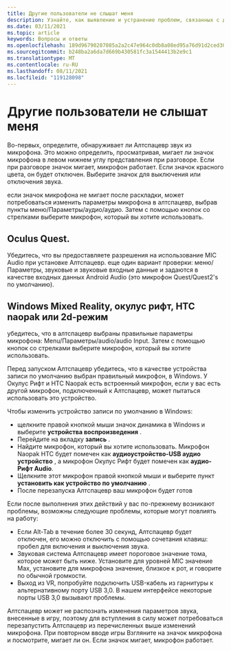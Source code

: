 ```yaml
---
title: Другие пользователи не слышат меня
description: Узнайте, как выявление и устранение проблем, связанных с другими пользователями, которые не могут слышать меня в Алтспацевр.
ms.date: 03/11/2021
ms.topic: article
keywords: Вопросы и ответы
ms.openlocfilehash: 189d96790207085a2a2c47e964c0db8a08ed95a76d91d2ced3026ba3455b45e3
ms.sourcegitcommit: b248ba2a6da7d669b430581fc3a1544413b2e9c1
ms.translationtype: MT
ms.contentlocale: ru-RU
ms.lasthandoff: 08/11/2021
ms.locfileid: "119128098"
---
```

# <a name="other-users-cant-hear-me"></a>Другие пользователи не слышат меня

Во-первых, определите, обнаруживает ли Алтспацевр звук из микрофона. Это можно определить, просматривая, мигает ли значок микрофона в левом нижнем углу представления при разговоре. Если при разговоре значок мигает, микрофон работает. Если значок красного цвета, он будет отключен. Выберите значок для выключения или отключения звука.

если значок микрофона не мигает после раскладки, может потребоваться изменить параметры микрофона в алтспацевр, выбрав пункты меню/Параметры/аудио/аудио. Затем с помощью кнопок со стрелками выберите микрофон, который вы хотите использовать.
 
## <a name="oculus-quest"></a>Oculus Quest. 

Убедитесь, что вы предоставляете разрешения на использование MIC Audio при установке Алтспацевр. еще один вариант проверки: меню/Параметры, звуковые и звуковые входные данные и задаются в качестве входных данных Android Audio (это микрофон Quest/Quest2's по умолчанию).
 
## <a name="windows-mixed-reality-oculus-rift-htc-vive-or-2d-mode"></a>Windows Mixed Reality, окулус рифт, HTC naopak или 2d-режим

убедитесь, что в алтспацевр выбраны правильные параметры микрофона: Menu/Параметры/audio/audio Input. Затем с помощью кнопок со стрелками выберите микрофон, который вы хотите использовать.

Перед запуском Алтспацевр убедитесь, что в качестве устройства записи по умолчанию выбран правильный микрофон, в Windows. У Окулус Рифт и HTC Naopak есть встроенный микрофон, если у вас есть другой микрофон, подключенный к Алтспацевр, может пытаться использовать это устройство.
 
Чтобы изменить устройство записи по умолчанию в Windows:
* щелкните правой кнопкой мыши значок динамика в Windows и выберите **устройства воспроизведения** .
* Перейдите на вкладку **запись** .
* Найдите микрофон, который вы хотите использовать. Микрофон Naopak HTC будет помечен как **аудиоустройство-USB аудио устройство** , а микрофон Окулус Рифт будет помечен как **аудио-Рифт Audio**.
* Щелкните этот микрофон правой кнопкой мыши и выберите пункт **установить как устройство по умолчанию** .
* После перезапуска Алтспацевр ваш микрофон будет готов
 
Если после выполнения этих действий у вас по-прежнему возникают проблемы, возможны следующие проблемы, которые могут повлиять на работу:
* Если Alt-Tab в течение более 30 секунд, Алтспацевр будет отключен, его можно отключить с помощью сочетания клавиш: пробел для включения и выключения звука.
* Звуковая система Алтспацевр имеет пороговое значение тома, которое может быть ниже. Установите для уровней MIC значение Max, установите для микрофона значение, близкое к рот, и говорите по обычной громкости.
* Выход из VR, попробуйте подключить USB-кабель из гарнитуры к альтернативному порту USB 3,0. В нашем интерфейсе некоторые порты USB 3,0 вызывают проблемы.

Алтспацевр может не распознать изменения параметров звука, внесенные в игру, поэтому для вступления в силу может потребоваться перезапустить Алтспацевр из перечисленных выше изменений микрофона.  При повторном вводе игры Взгляните на значок микрофона и посмотрите, мигает ли он. Если значок мигает, микрофон работает.